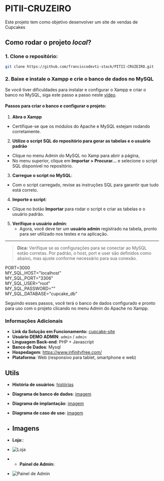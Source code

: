 # PITII-CRUZEIRO

Este projeto tem como objetivo desenvolver um site de vendas de Cupcakes

## Como rodar o projeto *local*?

### 1. **Clone o repositório:**
~~~sh
git clone https://github.com/franciscodevti-stack/PITII-CRUZEIRO.git
~~~

### 2. **Baixe e instale o Xampp e crie o banco de dados no MySQL**

Se você tiver dificuldades para instalar e configurar o Xampp e criar o banco no MySQL, siga este passo a passo neste [vídeo](https://www.youtube.com/watch?v=y-EAlMQs29E).


#### **Passos para criar o banco e configurar o projeto:**

1. **Abra o Xampp**
  - Certifique-se que os módulos do Apache e MySQL estejam rodando corretamente.

2. **Utilize o script SQL do repositório para gerar as tabelas e o usuário padrão**
  - Clique no menu Admin do MySQL no Xamp para abrir a página,
  - No menu superior, clique em **Importar > Procurar...** e selecione o script SQL disponível no repositório.

3. **Carregue o script no MySQL**:
  - Com o script carregado, revise as instruções SQL para garantir que tudo está correto.

4. **Importe o script**:
  - Clique no botão **Importar** para rodar o script e criar as tabelas e o usuário padrão.

5. **Verifique o usuário admin**:
   - Agora, você deve ter um **usuário admin** registrado na tabela, pronto para ser utilizado nos testes e na aplicação.

---

> **Dica:** Verifique se as configurações para se conectar ao MySQL estão corretas. Por padrão, o host, port e user são definidos como abaixo, mas ajuste conforme necessário para sua conexão.

PORT=3000  
MY_SQL_HOST="localhost"  
MY_SQL_PORT="3306"  
MY_SQL_USER="root"  
MY_SQL_PASSWORD=""  
MY_SQL_DATABASE="cupcake_db"

Seguindo esses passos, você terá o banco de dados configurado e pronto para uso com o projeto clicando no menu Admin do Apache no Xampp.


### Informações Adicionais

- **Link da Solução em Funcionamento:** [cupcake-site](https://mundodocupcake.ct.ws/)
- **Usuário DEMO ADMIN**: `admin` / `admin`
- **Linguagem Back-end**: PHP + Javascript
- **Banco de Dados**: Mysql
- **Hospedagem**: https://www.infinityfree.com/
- **Plataforma**: Web (responsivo para tablet, smartphone e web)

## Utils

- **História de usuários**: [histórias](./documentacoes/historia_de_usuario.pdf)
- **Diagrama de banco de dados**: [imagem](./documentacoes/diagrama_de_banco_de_dados.jpg)
- **Diagrama de implantação**: [imagem](./documentacoes/diagrama_de_implantacao.jpg)
- **Diagrama de caso de uso**: [imagem](./documentacoes/caso_de_uso.jpg)

- ## Imagens

- **Loja:**:
- ![Loja](./documentacoes/loja.jpg)

- - **Painel de Admin:**
- ![Painel de Admin](./documentacoes/admin.jpg)
